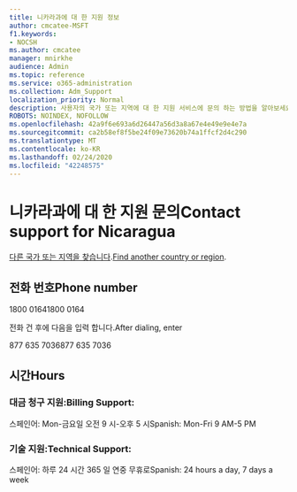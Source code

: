 ```yaml
---
title: 니카라과에 대 한 지원 정보
author: cmcatee-MSFT
f1.keywords:
- NOCSH
ms.author: cmcatee
manager: mnirkhe
audience: Admin
ms.topic: reference
ms.service: o365-administration
ms.collection: Adm_Support
localization_priority: Normal
description: 사용자의 국가 또는 지역에 대 한 지원 서비스에 문의 하는 방법을 알아보세요.
ROBOTS: NOINDEX, NOFOLLOW
ms.openlocfilehash: 42a9f6e693a6d26447a56d3a8a67e4e49e9e4e7a
ms.sourcegitcommit: ca2b58ef8f5be24f09e73620b74a1ffcf2d4c290
ms.translationtype: MT
ms.contentlocale: ko-KR
ms.lasthandoff: 02/24/2020
ms.locfileid: "42248575"
---
```

# <a name="contact-support-for-nicaragua"></a><span data-ttu-id="5047f-103">니카라과에 대 한 지원 문의</span><span class="sxs-lookup"><span data-stu-id="5047f-103">Contact support for Nicaragua</span></span>

<span data-ttu-id="5047f-104">[다른 국가 또는 지역을 찾습니다](../contact-support-for-business-products.md).</span><span class="sxs-lookup"><span data-stu-id="5047f-104">[Find another country or region](../contact-support-for-business-products.md).</span></span>

## <a name="phone-number"></a><span data-ttu-id="5047f-105">전화 번호</span><span class="sxs-lookup"><span data-stu-id="5047f-105">Phone number</span></span>
<span data-ttu-id="5047f-106">1800 0164</span><span class="sxs-lookup"><span data-stu-id="5047f-106">1800 0164</span></span>

<span data-ttu-id="5047f-107">전화 건 후에 다음을 입력 합니다.</span><span class="sxs-lookup"><span data-stu-id="5047f-107">After dialing, enter</span></span>

<span data-ttu-id="5047f-108">877 635 7036</span><span class="sxs-lookup"><span data-stu-id="5047f-108">877 635 7036</span></span>

## <a name="hours"></a><span data-ttu-id="5047f-109">시간</span><span class="sxs-lookup"><span data-stu-id="5047f-109">Hours</span></span>
### <a name="billing-support"></a><span data-ttu-id="5047f-110">대금 청구 지원:</span><span class="sxs-lookup"><span data-stu-id="5047f-110">Billing Support:</span></span>

<span data-ttu-id="5047f-111">스페인어: Mon-금요일 오전 9 시-오후 5 시</span><span class="sxs-lookup"><span data-stu-id="5047f-111">Spanish: Mon-Fri 9 AM-5 PM</span></span>

### <a name="technical-support"></a><span data-ttu-id="5047f-112">기술 지원:</span><span class="sxs-lookup"><span data-stu-id="5047f-112">Technical Support:</span></span>

<span data-ttu-id="5047f-113">스페인어: 하루 24 시간 365 일 연중 무휴로</span><span class="sxs-lookup"><span data-stu-id="5047f-113">Spanish: 24 hours a day, 7 days a week</span></span>